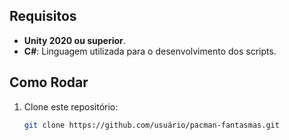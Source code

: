 
## Requisitos

- **Unity 2020 ou superior**.
- **C#**: Linguagem utilizada para o desenvolvimento dos scripts.

## Como Rodar

1. Clone este repositório:
   ```bash
   git clone https://github.com/usuário/pacman-fantasmas.git
